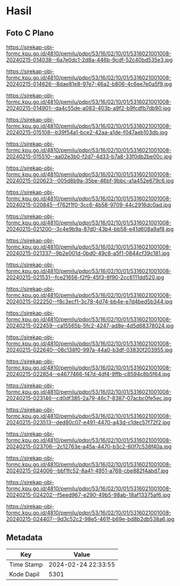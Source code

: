 # Hasil

## Foto C Plano

https://sirekap-obj-formc.kpu.go.id/4810/pemilu/pdpr/53/16/02/10/01/5316021001008-20240215-014038--6a7e0dc1-2d8a-446b-9cdf-52c40bd535e3.jpg

https://sirekap-obj-formc.kpu.go.id/4810/pemilu/pdpr/53/16/02/10/01/5316021001008-20240215-014626--8dae81e8-97e7-46a2-b806-4c6ee7e0a5f9.jpg

https://sirekap-obj-formc.kpu.go.id/4810/pemilu/pdpr/53/16/02/10/01/5316021001008-20240215-014901--da4c55de-a083-403b-a9f2-b9fcdfb7db90.jpg

https://sirekap-obj-formc.kpu.go.id/4810/pemilu/pdpr/53/16/02/10/01/5316021001008-20240215-015108--b39f54a1-bce2-42aa-a1de-f047aeb103db.jpg

https://sirekap-obj-formc.kpu.go.id/4810/pemilu/pdpr/53/16/02/10/01/5316021001008-20240215-015510--aa02e3b0-f2d7-4d33-b7a8-33f0db2be00c.jpg

https://sirekap-obj-formc.kpu.go.id/4810/pemilu/pdpr/53/16/02/10/01/5316021001008-20240215-020623--005d8b9a-35be-46bf-9bbc-a1a452e679c6.jpg

https://sirekap-obj-formc.kpu.go.id/4810/pemilu/pdpr/53/16/02/10/01/5316021001008-20240215-020845--f762f1f0-3cc6-4b58-9709-44c2916dc0ad.jpg

https://sirekap-obj-formc.kpu.go.id/4810/pemilu/pdpr/53/16/02/10/01/5316021001008-20240215-021200--3c4e9b9a-87d0-43b4-bb58-e41d608a9af8.jpg

https://sirekap-obj-formc.kpu.go.id/4810/pemilu/pdpr/53/16/02/10/01/5316021001008-20240215-021337--9b2e001d-0bd0-49c8-a5f1-0844cf39c181.jpg

https://sirekap-obj-formc.kpu.go.id/4810/pemilu/pdpr/53/16/02/10/01/5316021001008-20240215-021531--fce21656-f2f9-45f3-8f90-2cc6111dd520.jpg

https://sirekap-obj-formc.kpu.go.id/4810/pemilu/pdpr/53/16/02/10/01/5316021001008-20240215-022250--f8c3ecf1-3c78-4d74-bb4e-e7d4bed5b344.jpg

https://sirekap-obj-formc.kpu.go.id/4810/pemilu/pdpr/53/16/02/10/01/5316021001008-20240215-022459--ca15565b-5fc2-4247-ad8e-4d5d68378024.jpg

https://sirekap-obj-formc.kpu.go.id/4810/pemilu/pdpr/53/16/02/10/01/5316021001008-20240215-022640--08c138f0-997a-44a0-b3df-03830f203955.jpg

https://sirekap-obj-formc.kpu.go.id/4810/pemilu/pdpr/53/16/02/10/01/5316021001008-20240215-022854--e4677466-f47d-4df4-9ffb-c8594c8b5f64.jpg

https://sirekap-obj-formc.kpu.go.id/4810/pemilu/pdpr/53/16/02/10/01/5316021001008-20240215-023146--cd0df385-2a79-46c7-8387-07acbc0fe5ec.jpg

https://sirekap-obj-formc.kpu.go.id/4810/pemilu/pdpr/53/16/02/10/01/5316021001008-20240215-023513--ded80c07-e491-4470-a43d-c1dec57f72f2.jpg

https://sirekap-obj-formc.kpu.go.id/4810/pemilu/pdpr/53/16/02/10/01/5316021001008-20240215-023706--2c12763e-a45a-4470-b3c2-60f7c538f40a.jpg

https://sirekap-obj-formc.kpu.go.id/4810/pemilu/pdpr/53/16/02/10/01/5316021001008-20240215-024006--bbf1fc52-8a41-4951-a768-cbe882f4abd7.jpg

https://sirekap-obj-formc.kpu.go.id/4810/pemilu/pdpr/53/16/02/10/01/5316021001008-20240215-024202--f5eed967-e290-49b5-98ab-18af13375af6.jpg

https://sirekap-obj-formc.kpu.go.id/4810/pemilu/pdpr/53/16/02/10/01/5316021001008-20240215-024407--9d3c52c2-98e5-461f-b69e-bd8b2db538a6.jpg


## Metadata

| Key        | Value               |
| ---------- | ------------------- |
| Time Stamp | 2024-02-24 22:33:55 |
| Kode Dapil | 5301                |



